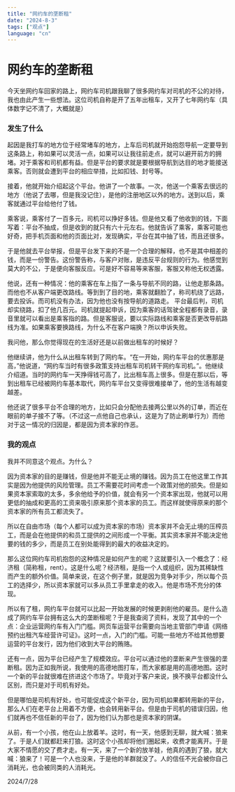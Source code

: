 ```yaml
---
title: "网约车的垄断租"
date: "2024-8-3"
tags: ["观点"]
language: "cn"
---
```



# 网约车的垄断租

今天坐网约车回家的路上，网约车司机跟我聊了很多网约车对司机的不公的对待，我也由此产生一些想法。这位司机自称是开了五年出租车，又开了七年网约车（具体数字记不清了，大概就是）

### 发生了什么
起因是我打车的地方位于经常堵车的地方，上车后司机就开始抱怨导航一定要导到这条路上，称如果可以灵活一点，如果可以让我往前走点，就可以避开前方的拥堵。对于乘客和司机都有益。但是平台的要求就是要根据导航到达目的地才能接送乘客。否则就会遭到平台的相应举措，比如扣钱、封号等。

接着，他就开始介绍起这个平台。他讲了一个故事。一次，他送一个乘客去很远的地方（他说了去哪，但是我没记住），是他的注册地区以外的地方。送到以后，乘客就通过平台给他付了钱。

乘客说，乘客付了一百多元，司机可以挣好多钱。但是他又看了他收到的钱，下面写着：平台不抽成，但是收到的就只有六十元左右。他就告诉了乘客，乘客可能也好奇，把手机页面和他的页面比对，发现确实，平台在其中抽了钱，而且还很多。

于是他就去平台举报，但是平台发下来的不是一个合理的解释，也不是其中相差的钱，而是一份警告。这份警告称，与客户对账，是违反平台规则的行为。他感觉到莫大的不公，于是便向客服反应。可是好不容易等来客服，客服又称他无权透露。

他说，还有一种情况：他的乘客在车上指了一条与导航不同的路，让他走那条路。而他也不从客户端更改路线。等到到了目的地，乘客就翻脸了，称司机绕了远路，要去投诉。而司机没有办法，因为他也没有按导航的道路走。
平台最后判，司机却实绕路，扣了他几百元。司机就提起申诉，因为乘客的话驾驶全程都有录音，录音里就可以看出是乘客指的路。但是客服说，要以实际路线和乘客是否更改导航路线为准。如果乘客要换路线，为什么不在客户端换？所以申诉失败。

我问他，那么你觉得现在的生活好还是以前做出租车的时候好？

他继续讲，他为什么从出租车转到了网约车。“在一开始，网约车平台的优惠那是高，”他说道，“网约车当时有很多政策支持出租车司机转干网约车司机。”。他继续介绍道。当时的网约车一天挣得钱可高了，比出租车高上很多。但是在那以后，等到出租车已经被网约车基本取代，网约车平台又变得很难接单了，他的生活有越变越差。

他还说了很多平台不合理的地方，比如只会分配他去接两公里以外的订单，而近在眼前的单子接不了等。（不过这一点他自己也承认，这是为了防止刷单行为）而他对于这一情况的归因是，都是因为资本家的作恶。

### 我的观点
我并不同意这个观点。为什么？

因为资本家的目的是赚钱，但是他并不能无止境的赚钱。因为员工在他这里工作其实是因为他提供的风险管理。员工不需要花时间考虑一个政策对他的损失。但是如果资本家索取的太多，多余他给予的价值，就会有另一个资本家出现，他就可以用更低的抽成和更高的工资来吸引原来那个资本家的员工。而这样就使得原来的那个资本家的所有员工都流失了。

所以在自由市场（每个人都可以成为资本家的市场）资本家并不会无止境的压榨员工，而是会在他提供的和员工提供的之间形成一个平衡。其实资本家并不能决定他要的钱的多少，而是员工在别处能得到的最大的收益决定的。

那么这位网约车司机抱怨的这种情况是如何产生的呢？这就要引入一个概念了：经济租（简称租，rent）。这是什么呢？经济租，是指一个人或组织，因为其稀缺性而产生的额外价值。简单来说，在这个例子里，就是因为竞争对手少，所以每个员工的选择少，所以资本家就可以多从员工手里拿走的收入。他是市场不充分的体现。

所以有了租，网约车平台就可以比起一开始发展的时候更剥削他的雇员。是什么造成了网约车平台拥有这么大的垄断租呢？于是我查阅了资料，发现了其中的一个点：企业运营网约车有入门门槛。网页车运营平台需要向当地主管部门申请《网络预约出租汽车经营许可证》。这时一点，入门的门槛。可能一些地方不给其他想要运营的平台发行，因为他们收到大平台的贿赂。

还有一点，因为平台已经产生了规模效应。平台可以通过他的垄断来产生很强的垄断租。因为正如我所说，我使用的高德地图打车，而大家都是用的高德地图。这时一个新的平台就很难在挤进这个市场了。毕竟对于客户来说，换不换平台都没什么区别，而只是对于司机有好处。

但是哪怕是司机有好处，也可能促成这个新平台，因为司机如果都转用新的平台，那么人们在老平台上用着不方便，也会转用新平台。但是由于司机的错误归因，他们就再也不信任新的平台了，因为他们认为那也是资本家的阴谋。

从前，有一个小孩，他在山上放着羊。这时，有一天，他感到无聊，就大喊：狼来了。于是人们就都赶来打狼。这时这个小孩却将他们圈起来，收费才能离开。于是大家不情愿的交了费才走。有一天，来了一个新的放羊娃，他真的遇到了狼，就大喊：狼来了！可是一个人也没来，于是他的羊群就没了。人的信任不光会被你自己消耗光，也会被同类的人消耗光。

2024/7/28

        
